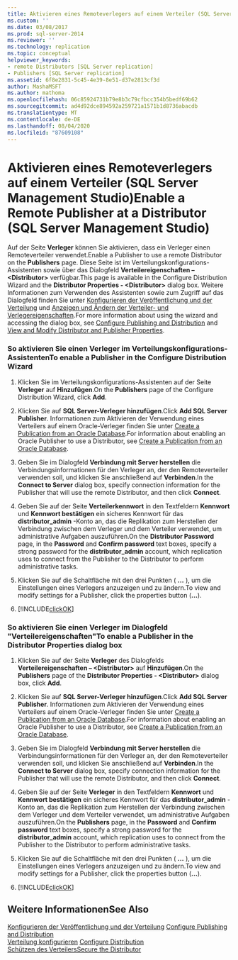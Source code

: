 ```yaml
---
title: Aktivieren eines Remoteverlegers auf einem Verteiler (SQL Server Management Studio) | Microsoft-Dokumentation
ms.custom: ''
ms.date: 03/08/2017
ms.prod: sql-server-2014
ms.reviewer: ''
ms.technology: replication
ms.topic: conceptual
helpviewer_keywords:
- remote Distributors [SQL Server replication]
- Publishers [SQL Server replication]
ms.assetid: 6f8e2831-5c45-4e39-8e51-d37e2813cf3d
author: MashaMSFT
ms.author: mathoma
ms.openlocfilehash: 06c85924731b79e8b3c79cfbcc354b5bedf69b62
ms.sourcegitcommit: ad4d92dce894592a259721a1571b1d8736abacdb
ms.translationtype: MT
ms.contentlocale: de-DE
ms.lasthandoff: 08/04/2020
ms.locfileid: "87609108"
---
```

# <a name="enable-a-remote-publisher-at-a-distributor-sql-server-management-studio"></a><span data-ttu-id="f0ac9-102">Aktivieren eines Remoteverlegers auf einem Verteiler (SQL Server Management Studio)</span><span class="sxs-lookup"><span data-stu-id="f0ac9-102">Enable a Remote Publisher at a Distributor (SQL Server Management Studio)</span></span>
  <span data-ttu-id="f0ac9-103">Auf der Seite **Verleger** können Sie aktivieren, dass ein Verleger einen Remoteverteiler verwendet.</span><span class="sxs-lookup"><span data-stu-id="f0ac9-103">Enable a Publisher to use a remote Distributor on the **Publishers** page.</span></span> <span data-ttu-id="f0ac9-104">Diese Seite ist im Verteilungskonfigurations-Assistenten sowie über das Dialogfeld **Verteilereigenschaften – \<Distributor>** verfügbar.</span><span class="sxs-lookup"><span data-stu-id="f0ac9-104">This page is available in the Configure Distribution Wizard and the **Distributor Properties - \<Distributor>** dialog box.</span></span> <span data-ttu-id="f0ac9-105">Weitere Informationen zum Verwenden des Assistenten sowie zum Zugriff auf das Dialogfeld finden Sie unter [Konfigurieren der Veröffentlichung und der Verteilung](configure-publishing-and-distribution.md) und [Anzeigen und Ändern der Verteiler- und Verlegereigenschaften](view-and-modify-distributor-and-publisher-properties.md).</span><span class="sxs-lookup"><span data-stu-id="f0ac9-105">For more information about using the wizard and accessing the dialog box, see [Configure Publishing and Distribution](configure-publishing-and-distribution.md) and [View and Modify Distributor and Publisher Properties](view-and-modify-distributor-and-publisher-properties.md).</span></span>  
  
### <a name="to-enable-a-publisher-in-the-configure-distribution-wizard"></a><span data-ttu-id="f0ac9-106">So aktivieren Sie einen Verleger im Verteilungskonfigurations-Assistenten</span><span class="sxs-lookup"><span data-stu-id="f0ac9-106">To enable a Publisher in the Configure Distribution Wizard</span></span>  
  
1.  <span data-ttu-id="f0ac9-107">Klicken Sie im Verteilungskonfigurations-Assistenten auf der Seite **Verleger** auf **Hinzufügen**.</span><span class="sxs-lookup"><span data-stu-id="f0ac9-107">On the **Publishers** page of the Configure Distribution Wizard, click **Add**.</span></span>  
  
2.  <span data-ttu-id="f0ac9-108">Klicken Sie auf **SQL Server-Verleger hinzufügen**.</span><span class="sxs-lookup"><span data-stu-id="f0ac9-108">Click **Add SQL Server Publisher**.</span></span> <span data-ttu-id="f0ac9-109">Informationen zum Aktivieren der Verwendung eines Verteilers auf einem Oracle-Verleger finden Sie unter [Create a Publication from an Oracle Database](publish/create-a-publication-from-an-oracle-database.md).</span><span class="sxs-lookup"><span data-stu-id="f0ac9-109">For information about enabling an Oracle Publisher to use a Distributor, see [Create a Publication from an Oracle Database](publish/create-a-publication-from-an-oracle-database.md).</span></span>  
  
3.  <span data-ttu-id="f0ac9-110">Geben Sie im Dialogfeld **Verbindung mit Server herstellen** die Verbindungsinformationen für den Verleger an, der den Remoteverteiler verwenden soll, und klicken Sie anschließend auf **Verbinden**.</span><span class="sxs-lookup"><span data-stu-id="f0ac9-110">In the **Connect to Server** dialog box, specify connection information for the Publisher that will use the remote Distributor, and then click **Connect**.</span></span>  
  
4.  <span data-ttu-id="f0ac9-111">Geben Sie auf der Seite **Verteilerkennwort** in den Textfeldern **Kennwort** und **Kennwort bestätigen** ein sicheres Kennwort für das **distributor_admin** -Konto an, das die Replikation zum Herstellen der Verbindung zwischen dem Verleger und dem Verteiler verwendet, um administrative Aufgaben auszuführen.</span><span class="sxs-lookup"><span data-stu-id="f0ac9-111">On the **Distributor Password** page, in the **Password** and **Confirm password** text boxes, specify a strong password for the **distributor_admin** account, which replication uses to connect from the Publisher to the Distributor to perform administrative tasks.</span></span>  
  
5.  <span data-ttu-id="f0ac9-112">Klicken Sie auf die Schaltfläche mit den drei Punkten ( **…** ), um die Einstellungen eines Verlegers anzuzeigen und zu ändern.</span><span class="sxs-lookup"><span data-stu-id="f0ac9-112">To view and modify settings for a Publisher, click the properties button (**...**).</span></span>  
  
6.  [!INCLUDE[clickOK](../../includes/clickok-md.md)]  
  
### <a name="to-enable-a-publisher-in-the-distributor-properties-dialog-box"></a><span data-ttu-id="f0ac9-113">So aktivieren Sie einen Verleger im Dialogfeld "Verteilereigenschaften"</span><span class="sxs-lookup"><span data-stu-id="f0ac9-113">To enable a Publisher in the Distributor Properties dialog box</span></span>  
  
1.  <span data-ttu-id="f0ac9-114">Klicken Sie auf der Seite **Verleger** des Dialogfelds **Verteilereigenschaften – \<Distributor>** auf **Hinzufügen**.</span><span class="sxs-lookup"><span data-stu-id="f0ac9-114">On the **Publishers** page of the **Distributor Properties - \<Distributor>** dialog box, click **Add**.</span></span>  
  
2.  <span data-ttu-id="f0ac9-115">Klicken Sie auf **SQL Server-Verleger hinzufügen**.</span><span class="sxs-lookup"><span data-stu-id="f0ac9-115">Click **Add SQL Server Publisher**.</span></span> <span data-ttu-id="f0ac9-116">Informationen zum Aktivieren der Verwendung eines Verteilers auf einem Oracle-Verleger finden Sie unter [Create a Publication from an Oracle Database](publish/create-a-publication-from-an-oracle-database.md).</span><span class="sxs-lookup"><span data-stu-id="f0ac9-116">For information about enabling an Oracle Publisher to use a Distributor, see [Create a Publication from an Oracle Database](publish/create-a-publication-from-an-oracle-database.md).</span></span>  
  
3.  <span data-ttu-id="f0ac9-117">Geben Sie im Dialogfeld **Verbindung mit Server herstellen** die Verbindungsinformationen für den Verleger an, der den Remoteverteiler verwenden soll, und klicken Sie anschließend auf **Verbinden**.</span><span class="sxs-lookup"><span data-stu-id="f0ac9-117">In the **Connect to Server** dialog box, specify connection information for the Publisher that will use the remote Distributor, and then click **Connect**.</span></span>  
  
4.  <span data-ttu-id="f0ac9-118">Geben Sie auf der Seite **Verleger** in den Textfeldern **Kennwort** und **Kennwort bestätigen** ein sicheres Kennwort für das **distributor_admin** -Konto an, das die Replikation zum Herstellen der Verbindung zwischen dem Verleger und dem Verteiler verwendet, um administrative Aufgaben auszuführen.</span><span class="sxs-lookup"><span data-stu-id="f0ac9-118">On the **Publishers** page, in the **Password** and **Confirm password** text boxes, specify a strong password for the **distributor_admin** account, which replication uses to connect from the Publisher to the Distributor to perform administrative tasks.</span></span>  
  
5.  <span data-ttu-id="f0ac9-119">Klicken Sie auf die Schaltfläche mit den drei Punkten ( **…** ), um die Einstellungen eines Verlegers anzuzeigen und zu ändern.</span><span class="sxs-lookup"><span data-stu-id="f0ac9-119">To view and modify settings for a Publisher, click the properties button (**...**).</span></span>  
  
6.  [!INCLUDE[clickOK](../../includes/clickok-md.md)]  
  
## <a name="see-also"></a><span data-ttu-id="f0ac9-120">Weitere Informationen</span><span class="sxs-lookup"><span data-stu-id="f0ac9-120">See Also</span></span>  
 <span data-ttu-id="f0ac9-121">[Konfigurieren der Veröffentlichung und der Verteilung](configure-publishing-and-distribution.md) </span><span class="sxs-lookup"><span data-stu-id="f0ac9-121">[Configure Publishing and Distribution](configure-publishing-and-distribution.md) </span></span>  
 <span data-ttu-id="f0ac9-122">[Verteilung konfigurieren](configure-distribution.md) </span><span class="sxs-lookup"><span data-stu-id="f0ac9-122">[Configure Distribution](configure-distribution.md) </span></span>  
 [<span data-ttu-id="f0ac9-123">Schützen des Verteilers</span><span class="sxs-lookup"><span data-stu-id="f0ac9-123">Secure the Distributor</span></span>](security/secure-the-distributor.md)  
  
  
